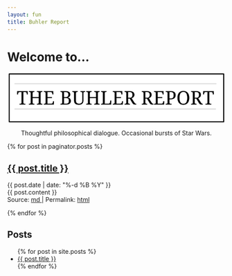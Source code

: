 ```yaml
---
layout: fun
title: Buhler Report
--- 
```


# Welcome to...

<center>

<img src="/img/TheBuhlerReport1.png" align="center">

Thoughtful philosophical dialogue. Occasional bursts of Star Wars.

</center>


<div class="home">

{% for post in paginator.posts %}

<div class="post">
    <h2><a class="post-link" href="{{ post.url | prepend: site.baseurl }}">{{ post.title }}</a></h2>
    <div class="post-date">{{ post.date | date: "%-d %B %Y" }}</div>
    <div class="post-content">{{ post.content }}</div>
    <div class="source">Source: 
        <a class="source-link" href="{{ post.path | remove: '/Users/KEDB/Documents/keithbuhler.com/' | prepend: 'https://raw.githubusercontent.com/keithbuhler/keithbuhler.com/' }}">
            md
        </a>
        | Permalink: 
        <a class="permalink" href="{{ post.url | prepend: site.baseurl }}">
            html
        </a>
    </div>

</div>

{% endfor %}


## Posts

<ul>
  {% for post in site.posts %}
    <li>
      <a href="{{ post.url }}">{{ post.title }}</a>
    </li>
  {% endfor %}
</ul>



<p>
<p>
<p>

